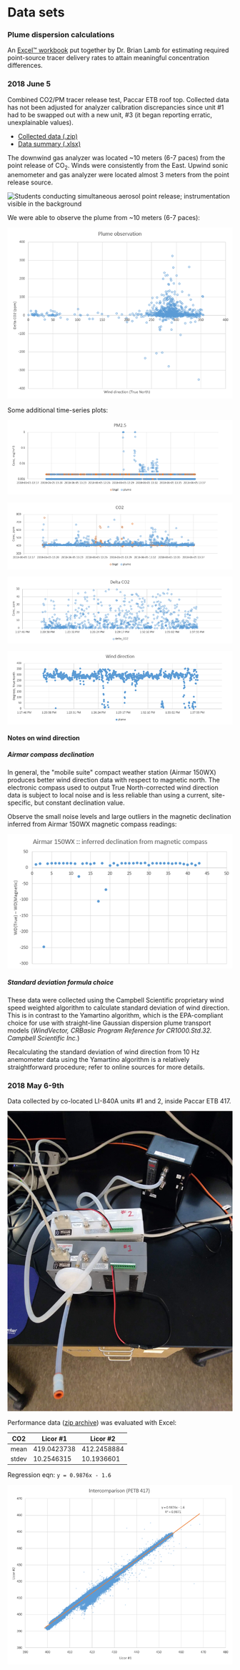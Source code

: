 # Data sets

### Plume dispersion calculations

An [Excel&trade; workbook](GaussCalcs_CO2.xlsx) put together by Dr. Brian Lamb
for estimating required point-source tracer delivery rates to attain meaningful
concentration differences. 


### 2018 June 5

Combined CO2/PM tracer release test, Paccar ETB roof top. Collected data has
not been adjusted for analyzer calibration discrepancies since unit #1 had to 
be swapped out with a new unit, #3 (it began reporting erratic, unexplainable 
values).

* [Collected data (.zip)](20180605_roof_test/20180605_roof_test.zip)
* [Data summary (.xlsx)](20180605_roof_test/20180605_roof_test.xlsx)

The downwind gas analyzer was located ~10 meters (6-7 paces) from the point
release of CO<sub>2</sub>. Winds were consistently from the East. Upwind sonic
anemometer and gas analyzer were located almost 3 meters from the point
release source.

![Students conducting simultaneous aerosol point release; instrumentation
visible in the background](20180605_roof_test/IMG_20180605_133234.jpg)

We were able to observe the plume from ~10 meters (6-7 paces):

![Observed CO2 tracer plume](20180605_roof_test/xy_wd_co2.png)

Some additional time-series plots:

![Time series of PM2.5 concentration](20180605_roof_test/ts_pm25.png)

![Time series of CO2 concentration](20180605_roof_test/ts_co2.png)

![Time series of difference in CO2 concentration](20180605_roof_test/ts_deltaco2.png)

![Time series of wind direction](20180605_roof_test/ts_wd.png)

#### Notes on wind direction

##### Airmar compass declination

In general, the "mobile suite" compact weather station (Airmar 150WX) produces
better wind direction data with respect to magnetic north. The electronic
compass used to output True North-corrected wind direction data is subject to
local noise and is less reliable than using a current, site-specific, but 
constant declination value. 

Observe the small noise levels and large outliers in the magnetic declination
inferred from Airmar 150WX magnetic compass readings:

![Time series of inferred site magnetic declination](20180605_roof_test/delta_wd_true_mag.png)

##### Standard deviation formula choice

These data were collected using the Campbell Scientific proprietary wind speed
weighted algorithm to calculate standard deviation of wind direction. This is
in contrast to the Yamartino algorithm, which is the EPA-compliant choice for
use with straight-line Gaussian dispersion plume transport models (*WindVector,
CRBasic Program Reference for CR1000.Std.32. Campbell Scientific Inc.*)

Recalculating the standard deviation of wind direction from 10 Hz anemometer
data using the Yamartino algorithm is a relatively straightforward procedure;
refer to online sources for more details. 


### 2018 May 6-9th

Data collected by co-located LI-840A units #1 and 2, inside Paccar ETB 417.

![Analyzers sampling in pass-through mode](20180506_co2_prep/IMG_20180506_134854.jpg)

Performance data ([zip archive](20180506_co2_prep/2018-05-06_Licor_comparison.zip)) was evaluated with Excel:

| CO2   | Licor #1   | Licor #2    |
|-------|------------|-------------|
| mean  |419.0423738 | 412.2458884 |
| stdev | 10.2546315 | 10.1936601  |

Regression eqn: `y = 0.9876x - 1.6`

![Scatterplot of measurements from LI-840A units #1 and #2](20180506_co2_prep/2018_05_10_12_56_46_2018_05_09_Licor_cross_compare.xlsx_Excel.png)

